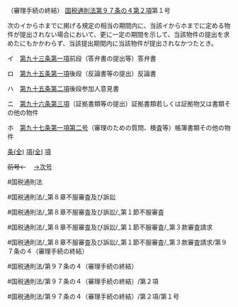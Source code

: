 （審理手続の終結）
[国税通則法第９７条の４第２項](国税通則法＿＿＿＿＿第９７条の４第２項)第１号

次のイからホまでに掲げる規定の相当の期間内に、当該イからホまでに定める物件が提出されない場合において、更に一定の期間を示して、当該物件の提出を求めたにもかかわらず、当該提出期間内に当該物件が提出されなかつたとき。

イ　[第九十三条第一項](国税通則法＿＿＿＿＿第９３条第１項)前段（答弁書の提出等）答弁書

ロ　[第九十五条第一項](国税通則法＿＿＿＿＿第９５条第１項)後段（反論書等の提出）反論書

ハ　[第九十五条第二項](国税通則法＿＿＿＿＿第９５条第２項)後段参加人意見書

ニ　[第九十六条第三項](国税通則法＿＿＿＿＿第９６条第３項)（証拠書類等の提出）証拠書類若しくは証拠物又は書類その他の物件

ホ　[第九十七条第一項第二号](国税通則法＿＿＿＿＿第９７条第１項第２号)（審理のための質問、検査等）帳簿書類その他の物件

[条(全)](国税通則法＿＿＿＿＿第９７条の４_.md)    [項(全)](国税通則法＿＿＿＿＿第９７条の４第２項_.md)    [項](国税通則法＿＿＿＿＿第９７条の４第２項.md)

~~前号←~~　  [→次号](国税通則法＿＿＿＿＿第９７条の４第２項第２号.md)

#国税通則法

#国税通則法/_第８章不服審査及び訴訟

#国税通則法/_第８章不服審査及び訴訟/_第１節不服審査

#国税通則法/_第８章不服審査及び訴訟/_第１節不服審査/_第３款審査請求

#国税通則法/_第８章不服審査及び訴訟/_第１節不服審査/_第３款審査請求/第９７条の４（審理手続の終結）

#国税通則法/第９７条の４（審理手続の終結）

#国税通則法/第９７条の４（審理手続の終結）/第２項

#国税通則法/第９７条の４（審理手続の終結）/第２項/第１号

